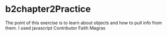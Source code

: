 # b2chapter2Practice
The point of this exercise is to learn about objects and how to pull info from them.
I used javascript
Contributor Faith Magras